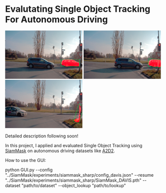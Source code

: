 # Evalutating Single Object Tracking For Autonomous Driving

<img src="tracker_jumps.png" width="250" /> <img src="tracker_jumps2.png" width="250" /> <img src="tracker_jumps3.png" width="250" />

Detailed description following soon!

In this project, I applied and evaluated Single Object Tracking using [SiamMask](https://github.com/foolwood/SiamMask) on autonomous driving datasets like [A2D2](https://www.a2d2.audi/a2d2/en.html).


How to use the GUI: 

python GUI.py --config "../SiamMask/experiments/siammask_sharp/config_davis.json" --resume "../SiamMask/experiments/siammask_sharp/SiamMask_DAVIS.pth" --dataset "path/to/dataset" --object_lookup "path/to/lookup"
